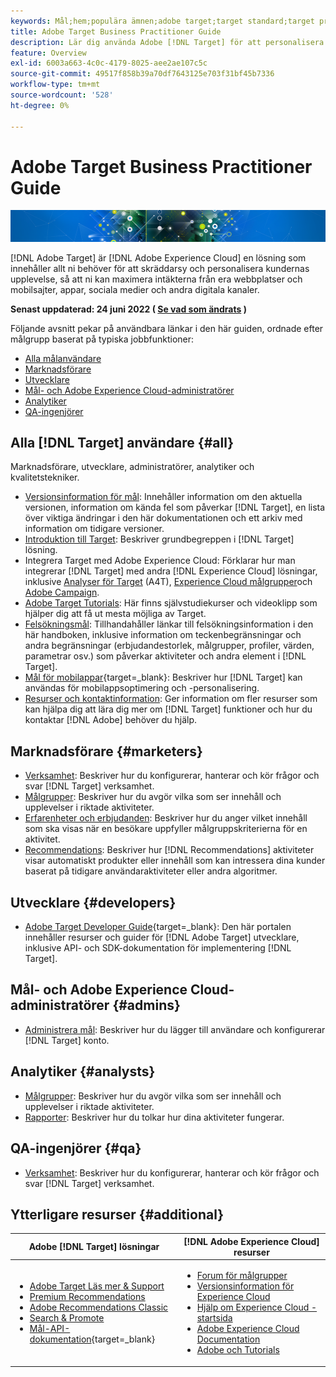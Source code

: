 ```yaml
---
keywords: Mål;hem;populära ämnen;adobe target;target standard;target premium;target documentation;adobe target documentation;home
title: Adobe Target Business Practitioner Guide
description: Lär dig använda Adobe [!DNL Target] för att personalisera kundernas upplevelse och maximera intäkterna på era webbplatser, mobilsajter, appar och andra digitala kanaler.
feature: Overview
exl-id: 6003a663-4c0c-4179-8025-aee2ae107c5c
source-git-commit: 49517f858b39a70df7643125e703f31bf45b7336
workflow-type: tm+mt
source-wordcount: '528'
ht-degree: 0%

---
```


# Adobe Target Business Practitioner Guide

![banner](assets/target-home-banner-simple.png)

[!DNL Adobe Target] är [!DNL Adobe Experience Cloud] en lösning som innehåller allt ni behöver för att skräddarsy och personalisera kundernas upplevelse, så att ni kan maximera intäkterna från era webbplatser och mobilsajter, appar, sociala medier och andra digitala kanaler.

**Senast uppdaterad: 24 juni 2022 ( [Se vad som ändrats](r-release-notes/doc-change.md) )**

Följande avsnitt pekar på användbara länkar i den här guiden, ordnade efter målgrupp baserat på typiska jobbfunktioner:

- [Alla målanvändare](#all)
- [Marknadsförare](#marketers)
- [Utvecklare](#developers)
- [Mål- och Adobe Experience Cloud-administratörer](#admins)
- [Analytiker](#analysts)
- [QA-ingenjörer](#qa)

## Alla [!DNL Target] användare {#all}

Marknadsförare, utvecklare, administratörer, analytiker och kvalitetstekniker.

- [Versionsinformation för mål](r-release-notes/release-notes.md): Innehåller information om den aktuella versionen, information om kända fel som påverkar [!DNL Target], en lista över viktiga ändringar i den här dokumentationen och ett arkiv med information om tidigare versioner.
- [Introduktion till Target](c-intro/intro.md): Beskriver grundbegreppen i [!DNL Target] lösning.
- Integrera Target med Adobe Experience Cloud: Förklarar hur man integrerar [!DNL Target] med andra [!DNL Experience Cloud] lösningar, inklusive [Analyser för Target](/help/main/c-integrating-target-with-mac/a4t/a4t.md) (A4T), [Experience Cloud målgrupper](/help/main/c-integrating-target-with-mac/mmp.md)och [Adobe Campaign](/help/main/c-integrating-target-with-mac/campaign-and-target.md).
- [Adobe Target Tutorials](https://experienceleague.adobe.com/docs/target-learn/tutorials/overview.html): Här finns självstudiekurser och videoklipp som hjälper dig att få ut mesta möjliga av Target.
- [Felsökningsmål](r-troubleshooting-target/troubleshooting-target.md): Tillhandahåller länkar till felsökningsinformation i den här handboken, inklusive information om teckenbegränsningar och andra begränsningar (erbjudandestorlek, målgrupper, profiler, värden, parametrar osv.) som påverkar aktiviteter och andra element i [!DNL Target].
- [Mål för mobilappar](https://developer.adobe.com/target/implement/mobile/){target=_blank}: Beskriver hur [!DNL Target] kan användas för mobilappsoptimering och -personalisering.
- [Resurser och kontaktinformation](cmp-resources-and-contact-information.md): Ger information om fler resurser som kan hjälpa dig att lära dig mer om [!DNL Target] funktioner och hur du kontaktar [!DNL Adobe] behöver du hjälp.

## Marknadsförare {#marketers}

- [Verksamhet](c-activities/activities.md): Beskriver hur du konfigurerar, hanterar och kör frågor och svar [!DNL Target] verksamhet.
- [Målgrupper](c-target/target.md): Beskriver hur du avgör vilka som ser innehåll och upplevelser i riktade aktiviteter.
- [Erfarenheter och erbjudanden](c-experiences/experiences.md): Beskriver hur du anger vilket innehåll som ska visas när en besökare uppfyller målgruppskriterierna för en aktivitet.
- [Recommendations](c-recommendations/recommendations.md): Beskriver hur [!DNL Recommendations] aktiviteter visar automatiskt produkter eller innehåll som kan intressera dina kunder baserat på tidigare användaraktiviteter eller andra algoritmer.

## Utvecklare {#developers}

- [Adobe Target Developer Guide](https://developer.adobe.com/target/){target=_blank}: Den här portalen innehåller resurser och guider för [!DNL Adobe Target] utvecklare, inklusive API- och SDK-dokumentation för implementering [!DNL Target].

## Mål- och Adobe Experience Cloud-administratörer {#admins}

- [Administrera mål](administrating-target/administrating-target.md): Beskriver hur du lägger till användare och konfigurerar [!DNL Target] konto.

## Analytiker {#analysts}

- [Målgrupper](c-target/target.md): Beskriver hur du avgör vilka som ser innehåll och upplevelser i riktade aktiviteter.
- [Rapporter](c-reports/reports.md): Beskriver hur du tolkar hur dina aktiviteter fungerar.

## QA-ingenjörer {#qa}

- [Verksamhet](c-activities/activities.md): Beskriver hur du konfigurerar, hanterar och kör frågor och svar [!DNL Target] verksamhet.

## Ytterligare resurser {#additional}

| Adobe [!DNL Target] lösningar | [!DNL Adobe Experience Cloud] resurser |
|--- |--- |
| <ul><li>[Adobe Target Läs mer &amp; Support](https://helpx.adobe.com/support/target.html)</li><li>[Premium Recommendations](c-recommendations/recommendations.md)</li><li>[Adobe Recommendations Classic](/help/main/assets/adobe-recommendations-classic.pdf)</li><li>[Search &amp; Promote](https://experienceleague.adobe.com/docs/search-promote/using/sp-home.html)</li><li>[Mål-API-dokumentation](https://developer.adobe.com/target/){target=_blank}</li></ul> | <ul><li>[Forum för målgrupper](https://forums.adobe.com/community/experience-cloud/marketing-cloud/target)</li><li>[Versionsinformation för Experience Cloud](https://experienceleague.adobe.com/docs/release-notes/experience-cloud/current.html)</li><li>[Hjälp om Experience Cloud - startsida](https://helpx.adobe.com/support/experience-cloud.html)</li><li>[Adobe Experience Cloud Documentation](https://experienceleague.adobe.com/docs/experience-cloud/user-guides/home.html)</li><li>[Adobe och Tutorials](https://helpx.adobe.com/learning.html?promoid=KAUDK)</li></ul> |  |
